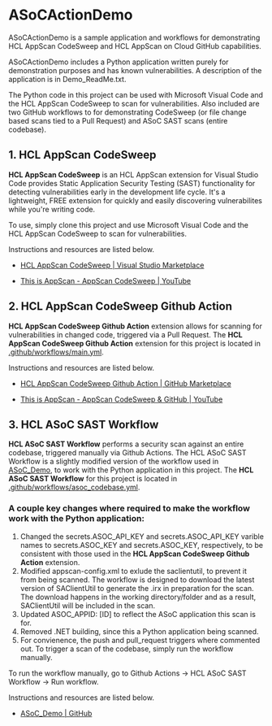 # ASoCActionDemo
ASoCActionDemo is a sample application and workflows for demonstrating HCL AppScan CodeSweep and HCL AppScan on Cloud GitHub capabilities.

ASoCActionDemo includes a Python application written purely for demonstration purposes and has known vulnerabilities. A description of the application is in Demo_ReadMe.txt.

The Python code in this project can be used with Microsoft Visual Code and the HCL AppScan CodeSweep to scan for vulnerabilities. Also included are two GitHub workflows to for demonstrating CodeSweep (or file change based scans tied to a Pull Request) and ASoC SAST scans (entire codebase).



## 1. HCL AppScan CodeSweep

**HCL AppScan CodeSweep** is an HCL AppScan extension for Visual Studio Code provides Static Application Security Testing (SAST) functionality for detecting vulnerabilities early in the development life cycle. It's a lightweight, FREE extension for quickly and easily discovering vulnerabilites while you're writing code.

To use, simply clone this project and use Microsoft Visual Code and the HCL AppScan CodeSweep to scan for vulnerabilities.

Instructions and resources are listed below.

* [HCL AppScan CodeSweep | Visual Studio Marketplace](https://marketplace.visualstudio.com/items?itemName=HCLTechnologies.hclappscancodesweep)

* [This is AppScan - AppScan CodeSweep | YouTube](https://www.youtube.com/watch?v=OgVGjpQAgQA&t=207s)


## 2. HCL AppScan CodeSweep Github Action
**HCL AppScan CodeSweep Github Action** extension allows for scanning for vulnerabilities in changed code, triggered via a Pull Request. The **HCL AppScan CodeSweep Github Action** extension for this project is located in [.github/workflows/main.yml](https://github.com/glhcl/ASoCActionDemo/blob/main/.github/workflows/main.yml). 

Instructions and resources are listed below.

* [HCL AppScan CodeSweep Github Action | GitHub Marketplace](https://www.youtube.com/watch?v=Ublu4zPAKtE)

* [This is AppScan - AppScan CodeSweep & GitHub | YouTube](https://www.youtube.com/watch?v=Ublu4zPAKtE)




## 3. HCL ASoC SAST Workflow
**HCL ASoC SAST Workflow** performs a security scan against an entire codebase, triggered manually via Github Actions. The HCL ASoC SAST Workflow is a slightly modified version of the workflow used in [ASoC_Demo](https://github.com/antonychiu2/ASoC_Demo), to work with the Python application in this project. The **HCL ASoC SAST Workflow** for this project is located in [.github/workflows/asoc_codebase.yml](https://github.com/glhcl/ASoCActionDemo/blob/main/.github/workflows/asoc_codebase.yml). 

### A couple key changes where required to make the workflow work with the Python application:
1. Changed the secrets.ASOC_API_KEY and secrets.ASOC_API_KEY varible names to secrets.ASOC_KEY and secrets.ASOC_KEY, respectively, to be consistent with those used in the **HCL AppScan CodeSweep Github Action** extension.
2. Modified appscan-config.xml to exlude the saclientutil, to prevent it from being scanned. The workflow is designed to download the latest version of SAClientUtil to generate the .irx in preparation for the scan. The download happens in the working directory/folder and as a result, SAClientUtil will be included in the scan.
3. Updated ASOC_APPID: [ID] to reflect the ASoC application this scan is for.
4. Removed .NET building, since this a Python application being scanned.
5. For convienence, the push and pull_request triggers where commented out. To trigger a scan of the codebase, simply run the workflow manually.

To run the workflow manually, go to Github Actions -> HCL ASoC SAST Workflow -> Run workflow.

Instructions and resources are listed below.

* [ASoC_Demo | GitHub](https://github.com/antonychiu2/ASoC_Demo)


